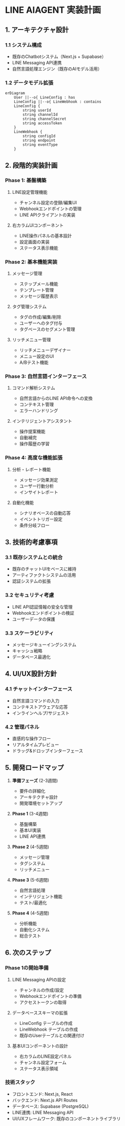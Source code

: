 # LINE AIAGENT 実装計画

## 1. アーキテクチャ設計

### 1.1 システム構成
- 既存のChatbotシステム（Next.js + Supabase）
- LINE Messaging API連携
- 自然言語処理エンジン（既存のAIモデル活用）

### 1.2 データモデル拡張
```mermaid
erDiagram
    User ||--o{ LineConfig : has
    LineConfig ||--o{ LineWebhook : contains
    LineConfig {
        string userId
        string channelId
        string channelSecret
        string accessToken
    }
    LineWebhook {
        string configId
        string endpoint
        string eventType
    }
```

## 2. 段階的実装計画

### Phase 1: 基盤構築
1. LINE設定管理機能
   - チャンネル設定の登録/編集UI
   - Webhookエンドポイントの管理
   - LINE APIクライアントの実装

2. 右カラムUIコンポーネント
   - LINE操作パネルの基本設計
   - 設定画面の実装
   - ステータス表示機能

### Phase 2: 基本機能実装
1. メッセージ管理
   - ステップメール機能
   - テンプレート管理
   - メッセージ履歴表示

2. タグ管理システム
   - タグの作成/編集/削除
   - ユーザーへのタグ付与
   - タグベースのセグメント管理

3. リッチメニュー管理
   - リッチメニューデザイナー
   - メニュー設定のUI
   - A/Bテスト機能

### Phase 3: 自然言語インターフェース
1. コマンド解析システム
   - 自然言語からのLINE API命令への変換
   - コンテキスト管理
   - エラーハンドリング

2. インテリジェントアシスタント
   - 操作提案機能
   - 自動補完
   - 操作履歴の学習

### Phase 4: 高度な機能拡張
1. 分析・レポート機能
   - メッセージ効果測定
   - ユーザー行動分析
   - インサイトレポート

2. 自動化機能
   - シナリオベースの自動応答
   - イベントトリガー設定
   - 条件分岐フロー

## 3. 技術的考慮事項

### 3.1 既存システムとの統合
- 既存のチャットUIをベースに維持
- アーティファクトシステムの活用
- 認証システムの拡張

### 3.2 セキュリティ考慮
- LINE API認証情報の安全な管理
- Webhookエンドポイントの検証
- ユーザーデータの保護

### 3.3 スケーラビリティ
- メッセージキューイングシステム
- キャッシュ戦略
- データベース最適化

## 4. UI/UX設計方針

### 4.1 チャットインターフェース
- 自然言語コマンドの入力
- コンテキストアウェアな応答
- インラインヘルプ/サジェスト

### 4.2 管理パネル
- 直感的な操作フロー
- リアルタイムプレビュー
- ドラッグ&ドロップインターフェース

## 5. 開発ロードマップ

1. **準備フェーズ** (2-3週間)
   - 要件の詳細化
   - アーキテクチャ設計
   - 開発環境セットアップ

2. **Phase 1** (3-4週間)
   - 基盤構築
   - 基本UI実装
   - LINE API連携

3. **Phase 2** (4-5週間)
   - メッセージ管理
   - タグシステム
   - リッチメニュー

4. **Phase 3** (5-6週間)
   - 自然言語処理
   - インテリジェント機能
   - テスト/最適化

5. **Phase 4** (4-5週間)
   - 分析機能
   - 自動化システム
   - 総合テスト

## 6. 次のステップ

### Phase 1の開始準備
1. LINE Messaging APIの設定
   - チャンネルの作成/設定
   - Webhookエンドポイントの準備
   - アクセストークンの取得

2. データベーススキーマの拡張
   - LineConfig テーブルの作成
   - LineWebhook テーブルの作成
   - 既存のUserテーブルとの関連付け

3. 基本UIコンポーネントの設計
   - 右カラムのLINE設定パネル
   - チャンネル設定フォーム
   - ステータス表示領域

### 技術スタック
- フロントエンド: Next.js, React
- バックエンド: Next.js API Routes
- データベース: Supabase (PostgreSQL)
- LINE連携: LINE Messaging API
- UI/UXフレームワーク: 既存のコンポーネントライブラリ
